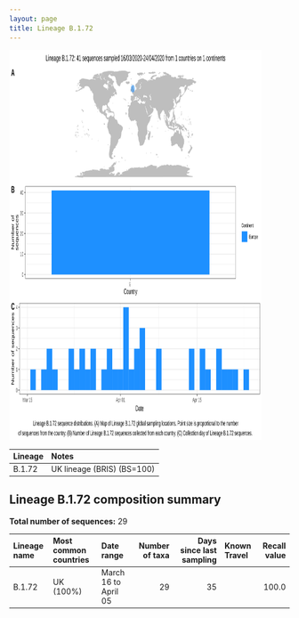 ```yaml
---
layout: page
title: Lineage B.1.72
---
```




<img src="../assets/images/B.1.72.svg" alt="B.1.72 lineage summary figure" width="90%" height="700px" />


| Lineage | Notes |
|:-----|:-----|
| B.1.72 | UK lineage (BRIS) (BS=100) |

<h2>Lineage B.1.72 composition summary </h2>

<strong>Total number of sequences:</strong> 29

| Lineage name | Most common countries | Date range | Number of taxa |  Days since last sampling | Known Travel | Recall value |
|:-----|:-----|:-------|-------:|-------:|:---------|--------:|
| B.1.72 | UK (100%) | March 16 to April 05 | 29 | 35 |  | 100.0 |
